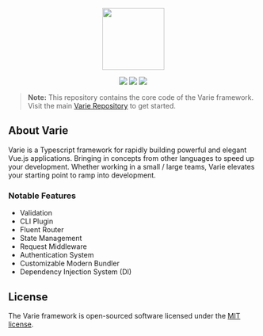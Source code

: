 <p align="center">  <img width="125" height="125" src="https://avatars3.githubusercontent.com/u/33902889?s=200&v=4"></p><p align="center">  <a href="https://github.com/variejs/framework/blob/master/LICENSE"><img src="https://img.shields.io/badge/license-MIT-brightgreen.svg?style=flat-square"></a>  <a href="https://discordapp.com/invite/yjBtbvm"><img src="https://img.shields.io/badge/chat-discord-7289DA.svg?style=flat-square"></a>  <a href="https://www.paypal.me/lukepolo"><img src="https://img.shields.io/badge/$-donate-ff5f5f.svg?style=flat-square"></a></p>    > **Note:** This repository contains the core code of the Varie framework. Visit the main [Varie Repository](https://github.com/variejs/varie) to get started.## About VarieVarie is a Typescript framework for rapidly building powerful and elegant Vue.js applications. Bringingin concepts from other languages to speed up your development. Whether working ina small / large teams, Varie elevates your starting point to ramp intodevelopment.### Notable Features- Validation- CLI Plugin- Fluent Router- State Management- Request Middleware- Authentication System- Customizable Modern Bundler- Dependency Injection System (DI)## LicenseThe Varie framework is open-sourced software licensed under the [MIT license](http://opensource.org/licenses/MIT).